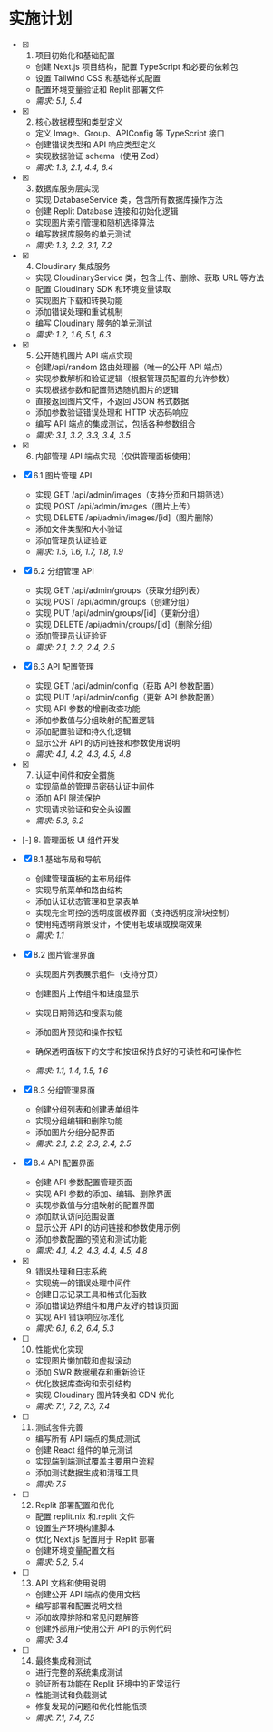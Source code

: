 # 实施计划

- [x] 1. 项目初始化和基础配置

  - 创建 Next.js 项目结构，配置 TypeScript 和必要的依赖包
  - 设置 Tailwind CSS 和基础样式配置
  - 配置环境变量验证和 Replit 部署文件
  - _需求: 5.1, 5.4_

- [x] 2. 核心数据模型和类型定义

  - 定义 Image、Group、APIConfig 等 TypeScript 接口
  - 创建错误类型和 API 响应类型定义
  - 实现数据验证 schema（使用 Zod）
  - _需求: 1.3, 2.1, 4.4, 6.4_

- [x] 3. 数据库服务层实现

  - 实现 DatabaseService 类，包含所有数据库操作方法
  - 创建 Replit Database 连接和初始化逻辑
  - 实现图片索引管理和随机选择算法
  - 编写数据库服务的单元测试
  - _需求: 1.3, 2.2, 3.1, 7.2_

- [x] 4. Cloudinary 集成服务

  - 实现 CloudinaryService 类，包含上传、删除、获取 URL 等方法
  - 配置 Cloudinary SDK 和环境变量读取
  - 实现图片下载和转换功能
  - 添加错误处理和重试机制
  - 编写 Cloudinary 服务的单元测试
  - _需求: 1.2, 1.6, 5.1, 6.3_

- [x] 5. 公开随机图片 API 端点实现

  - 创建/api/random 路由处理器（唯一的公开 API 端点）
  - 实现参数解析和验证逻辑（根据管理员配置的允许参数）
  - 实现根据参数和配置筛选随机图片的逻辑
  - 直接返回图片文件，不返回 JSON 格式数据
  - 添加参数验证错误处理和 HTTP 状态码响应
  - 编写 API 端点的集成测试，包括各种参数组合
  - _需求: 3.1, 3.2, 3.3, 3.4, 3.5_

- [x] 6. 内部管理 API 端点实现（仅供管理面板使用）

- [x] 6.1 图片管理 API

  - 实现 GET /api/admin/images（支持分页和日期筛选）
  - 实现 POST /api/admin/images（图片上传）
  - 实现 DELETE /api/admin/images/[id]（图片删除）
  - 添加文件类型和大小验证
  - 添加管理员认证验证
  - _需求: 1.5, 1.6, 1.7, 1.8, 1.9_

- [x] 6.2 分组管理 API

  - 实现 GET /api/admin/groups（获取分组列表）
  - 实现 POST /api/admin/groups（创建分组）
  - 实现 PUT /api/admin/groups/[id]（更新分组）
  - 实现 DELETE /api/admin/groups/[id]（删除分组）
  - 添加管理员认证验证
  - _需求: 2.1, 2.2, 2.4, 2.5_

- [x] 6.3 API 配置管理

  - 实现 GET /api/admin/config（获取 API 参数配置）
  - 实现 PUT /api/admin/config（更新 API 参数配置）
  - 实现 API 参数的增删改查功能
  - 添加参数值与分组映射的配置逻辑
  - 添加配置验证和持久化逻辑
  - 显示公开 API 的访问链接和参数使用说明
  - _需求: 4.1, 4.2, 4.3, 4.5, 4.8_

- [x] 7. 认证中间件和安全措施

  - 实现简单的管理员密码认证中间件
  - 添加 API 限流保护
  - 实现请求验证和安全头设置
  - _需求: 5.3, 6.2_

- [-] 8. 管理面板 UI 组件开发

- [x] 8.1 基础布局和导航

  - 创建管理面板的主布局组件
  - 实现导航菜单和路由结构
  - 添加认证状态管理和登录表单
  - 实现完全可控的透明度面板界面（支持透明度滑块控制）
  - 使用纯透明背景设计，不使用毛玻璃或模糊效果
  - _需求: 1.1_

- [x] 8.2 图片管理界面

  - 实现图片列表展示组件（支持分页）
  - 创建图片上传组件和进度显示
  - 实现日期筛选和搜索功能
  - 添加图片预览和操作按钮
  - 确保透明面板下的文字和按钮保持良好的可读性和可操作性

  - _需求: 1.1, 1.4, 1.5, 1.6_

- [x] 8.3 分组管理界面

  - 创建分组列表和创建表单组件
  - 实现分组编辑和删除功能
  - 添加图片分组分配界面
  - _需求: 2.1, 2.2, 2.3, 2.4, 2.5_

- [x] 8.4 API 配置界面

  - 创建 API 参数配置管理页面
  - 实现 API 参数的添加、编辑、删除界面
  - 实现参数值与分组映射的配置界面
  - 添加默认访问范围设置
  - 显示公开 API 的访问链接和参数使用示例
  - 添加参数配置的预览和测试功能
  - _需求: 4.1, 4.2, 4.3, 4.4, 4.5, 4.8_

- [x] 9. 错误处理和日志系统

  - 实现统一的错误处理中间件
  - 创建日志记录工具和格式化函数
  - 添加错误边界组件和用户友好的错误页面
  - 实现 API 错误响应标准化
  - _需求: 6.1, 6.2, 6.4, 5.3_

- [ ] 10. 性能优化实现

  - 实现图片懒加载和虚拟滚动
  - 添加 SWR 数据缓存和重新验证
  - 优化数据库查询和索引结构
  - 实现 Cloudinary 图片转换和 CDN 优化
  - _需求: 7.1, 7.2, 7.3, 7.4_

- [ ] 11. 测试套件完善

  - 编写所有 API 端点的集成测试
  - 创建 React 组件的单元测试
  - 实现端到端测试覆盖主要用户流程
  - 添加测试数据生成和清理工具
  - _需求: 7.5_

- [ ] 12. Replit 部署配置和优化

  - 配置 replit.nix 和.replit 文件
  - 设置生产环境构建脚本
  - 优化 Next.js 配置用于 Replit 部署
  - 创建环境变量配置文档
  - _需求: 5.2, 5.4_

- [ ] 13. API 文档和使用说明

  - 创建公开 API 端点的使用文档
  - 编写部署和配置说明文档
  - 添加故障排除和常见问题解答
  - 创建外部用户使用公开 API 的示例代码
  - _需求: 3.4_

- [ ] 14. 最终集成和测试
  - 进行完整的系统集成测试
  - 验证所有功能在 Replit 环境中的正常运行
  - 性能测试和负载测试
  - 修复发现的问题和优化性能瓶颈
  - _需求: 7.1, 7.4, 7.5_
